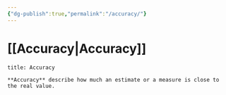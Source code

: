 ```yaml
---
{"dg-publish":true,"permalink":"/accuracy/"}
---
```


# [[Accuracy\|Accuracy]]

```ad-Definizione
title: Accuracy

**Accuracy** describe how much an estimate or a measure is close to the real value.

```
